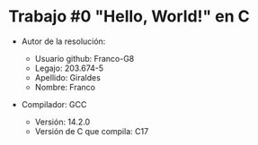 # Trabajo #0 "Hello, World!" en C

- Autor de la resolución:
    - Usuario github: Franco-G8
    - Legajo: 203.674-5
    - Apellido: Giraldes
    - Nombre: Franco

- Compilador: GCC
    - Versión: 14.2.0
    - Versión de C que compila:  C17

